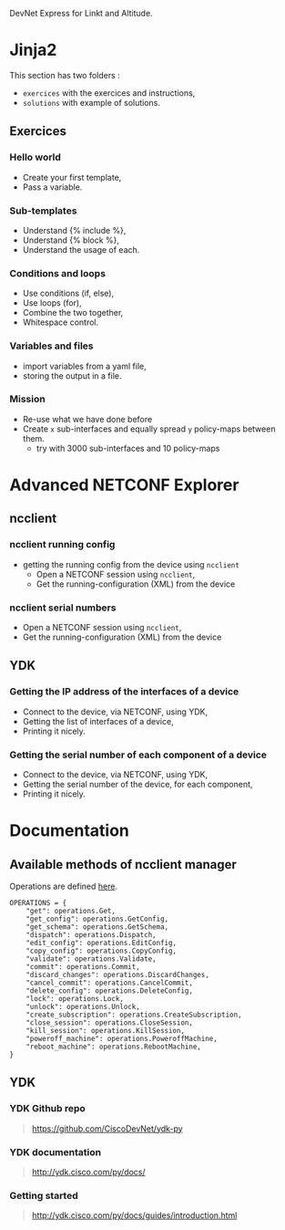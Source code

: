 DevNet Express for Linkt and Altitude.

# Jinja2

This section has two folders :
* `exercices` with the exercices and instructions,
* `solutions` with example of solutions.

## Exercices

### Hello world

* Create your first template,
* Pass a variable.

### Sub-templates

* Understand {% include %},
* Understand {% block %},
* Understand the usage of each.

### Conditions and loops

* Use conditions (if, else),
* Use loops (for),
* Combine the two together,
* Whitespace control.

### Variables and files

* import variables from a yaml file,
* storing the output in a file.

### Mission

* Re-use what we have done before
* Create `x` sub-interfaces and equally spread `y` policy-maps between them.
    * try with 3000 sub-interfaces and 10 policy-maps

# Advanced NETCONF Explorer

## ncclient

### ncclient running config

* getting the running config from the device using `ncclient`
    * Open a NETCONF session using `ncclient`,
    * Get the running-configuration (XML) from the device

### ncclient serial numbers

* Open a NETCONF session using `ncclient`,
* Get the running-configuration (XML) from the device

## YDK

### Getting the IP address of the interfaces of a device

* Connect to the device, via NETCONF, using YDK,
* Getting the list of interfaces of a device,
* Printing it nicely.

### Getting the serial number of each component of a device

* Connect to the device, via NETCONF, using YDK,
* Getting the serial number of the device, for each component,
* Printing it nicely.

# Documentation

## Available methods of ncclient manager

Operations are defined [here](https://github.com/ncclient/ncclient/tree/master/ncclient/operations).

```
OPERATIONS = {
    "get": operations.Get,
    "get_config": operations.GetConfig,
    "get_schema": operations.GetSchema,
    "dispatch": operations.Dispatch,
    "edit_config": operations.EditConfig,
    "copy_config": operations.CopyConfig,
    "validate": operations.Validate,
    "commit": operations.Commit,
    "discard_changes": operations.DiscardChanges,
    "cancel_commit": operations.CancelCommit,
    "delete_config": operations.DeleteConfig,
    "lock": operations.Lock,
    "unlock": operations.Unlock,
    "create_subscription": operations.CreateSubscription,
    "close_session": operations.CloseSession,
    "kill_session": operations.KillSession,
    "poweroff_machine": operations.PoweroffMachine,
    "reboot_machine": operations.RebootMachine,
}
```

## YDK

### YDK Github repo

> https://github.com/CiscoDevNet/ydk-py

### YDK documentation

> http://ydk.cisco.com/py/docs/

### Getting started

> http://ydk.cisco.com/py/docs/guides/introduction.html